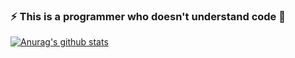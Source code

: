 ### ⚡ This is a programmer who doesn't understand code 👋
[![Anurag's github stats](https://github-readme-stats.vercel.app/api?username=vitaminx&show_icons=true$card_width=800&theme=merko)](https://github.com/vitaminx/github-readme-stats)

<!--
**vitaminx/vitaminx** is a ✨ _special_ ✨ repository because its `README.md` (this file) appears on your GitHub profile.

Here are some ideas to get you started:

- 🔭 I’m currently working on ...
- 🌱 I’m currently learning ...
- 👯 I’m looking to collaborate on ...
- 🤔 I’m looking for help with ...
- 💬 Ask me about ...
- 📫 How to reach me: ...
- 😄 Pronouns: ...
- ⚡ Fun fact: ...

![](https://github-readme-stats.vercel.app/api/top-langs/?username=vitaminx&show_icons&theme=merko)
[![Top Langs](https://github-readme-stats.vercel.app/api/top-langs/?username=vitaminx&show_icons=true&theme=merko)](https://github.com/vitaminx/github-readme-stats)

-->
